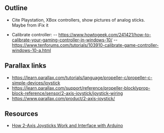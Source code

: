 

## Outline
- Cite Playstation, XBox controllers, show pictures of analog sticks. Maybe from iFix it

- Calibrate controller:
-- https://www.howtogeek.com/241421/how-to-calibrate-your-gaming-controller-in-windows-10/
-- https://www.tenforums.com/tutorials/103910-calibrate-game-controller-windows-10-a.html

## Parallax links
- https://learn.parallax.com/tutorials/language/propeller-c/propeller-c-simple-devices/joystick
- https://learn.parallax.com/support/reference/propeller-blocklyprop-block-reference/sensor/2-axis-joystick/joystick-wiring
- https://www.parallax.com/product/2-axis-joystick/


## Resources

- [How 2-Axis Joysticks Work and Interface with Arduino](https://lastminuteengineers.com/joystick-interfacing-arduino-processing/)

<!-- Fritzing forum post about new part:
https://forum.fritzing.org/t/creating-new-part-parallax-2-axis-joystick-but-svg-error/12926 -->